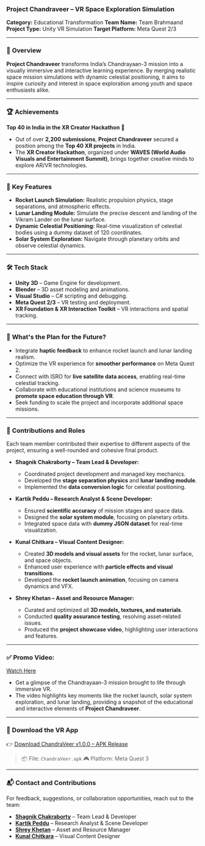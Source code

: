 ### **Project Chandraveer – VR Space Exploration Simulation**

**Category:** Educational Transformation
**Team Name:** Team Brahmaand
**Project Type:** Unity VR Simulation
**Target Platform:** Meta Quest 2/3

---

### 🚀 **Overview**

**Project Chandraveer** transforms India’s Chandrayaan-3 mission into a visually immersive and interactive learning experience. By merging realistic space mission simulations with dynamic celestial positioning, it aims to inspire curiosity and interest in space exploration among youth and space enthusiasts alike.

---

### 🏆 **Achievements**

**Top 40 in India in the XR Creator Hackathon** 🏅

* Out of over **2,200 submissions**, **Project Chandraveer** secured a position among the **Top 40 XR projects** in India.
* The **XR Creator Hackathon**, organized under **WAVES (World Audio Visuals and Entertainment Summit)**, brings together creative minds to explore AR/VR technologies.

---

### 🌌 **Key Features**

* **Rocket Launch Simulation:** Realistic propulsion physics, stage separations, and atmospheric effects.
* **Lunar Landing Module:** Simulate the precise descent and landing of the Vikram Lander on the lunar surface.
* **Dynamic Celestial Positioning:** Real-time visualization of celestial bodies using a dummy dataset of 120 coordinates.
* **Solar System Exploration:** Navigate through planetary orbits and observe celestial dynamics.

---

### 🛠️ **Tech Stack**

* **Unity 3D** – Game Engine for development.
* **Blender** – 3D asset modeling and animations.
* **Visual Studio** – C# scripting and debugging.
* **Meta Quest 2/3** – VR testing and deployment.
* **XR Foundation & XR Interaction Toolkit** – VR interactions and spatial tracking.

---

### 🌟 **What's the Plan for the Future?**

* Integrate **haptic feedback** to enhance rocket launch and lunar landing realism.
* Optimize the VR experience for **smoother performance** on Meta Quest 2.
* Connect with ISRO for **live satellite data access**, enabling real-time celestial tracking.
* Collaborate with educational institutions and science museums to **promote space education through VR**.
* Seek funding to scale the project and incorporate additional space missions.

---

### 👥 **Contributions and Roles**

Each team member contributed their expertise to different aspects of the project, ensuring a well-rounded and cohesive final product.

* **Shagnik Chakraborty – Team Lead & Developer:**

  * Coordinated project development and managed key mechanics.
  * Developed the **stage separation physics** and **lunar landing module**.
  * Implemented the **data conversion logic** for celestial positioning.

* **Kartik Peddu – Research Analyst & Scene Developer:**

  * Ensured **scientific accuracy** of mission stages and space data.
  * Designed the **solar system module**, focusing on planetary orbits.
  * Integrated space data with **dummy JSON dataset** for real-time visualization.

* **Kunal Chitkara – Visual Content Designer:**

  * Created **3D models and visual assets** for the rocket, lunar surface, and space objects.
  * Enhanced user experience with **particle effects and visual transitions**.
  * Developed the **rocket launch animation**, focusing on camera dynamics and VFX.

* **Shrey Khetan – Asset and Resource Manager:**

  * Curated and optimized all **3D models, textures, and materials**.
  * Conducted **quality assurance testing**, resolving asset-related issues.
  * Produced the **project showcase video**, highlighting user interactions and features.

---

### ✅ **Promo Video:**

[Watch Here](https://youtu.be/U1SuE3rQE1E)

* Get a glimpse of the Chandrayaan-3 mission brought to life through immersive VR.
* The video highlights key moments like the rocket launch, solar system exploration, and lunar landing, providing a snapshot of the educational and interactive elements of **Project Chandraveer**.

---

### 🚀 Download the VR App

👉 [Download ChandraVeer v1.0.0 – APK Release](https://github.com/Team-Brahmaand/Chandraveer/releases/tag/v1.0.0)

> 📦 File: `ChandraVeer.apk`
> 🎮 Platform: Meta Quest 3

---

### 📬 **Contact and Contributions**

For feedback, suggestions, or collaboration opportunities, reach out to the team:

* [**Shagnik Chakraborty**](https://github.com/Shagnik-Chakraborty) – Team Lead & Developer
* [**Kartik Peddu**](https://github.com/Kartikpeddu10) – Research Analyst & Scene Developer
* [**Shrey Khetan**](https://github.com/ANS1087) – Asset and Resource Manager
* [**Kunal Chitkara**](https://github.com/kunalchitkara010) – Visual Content Designer
